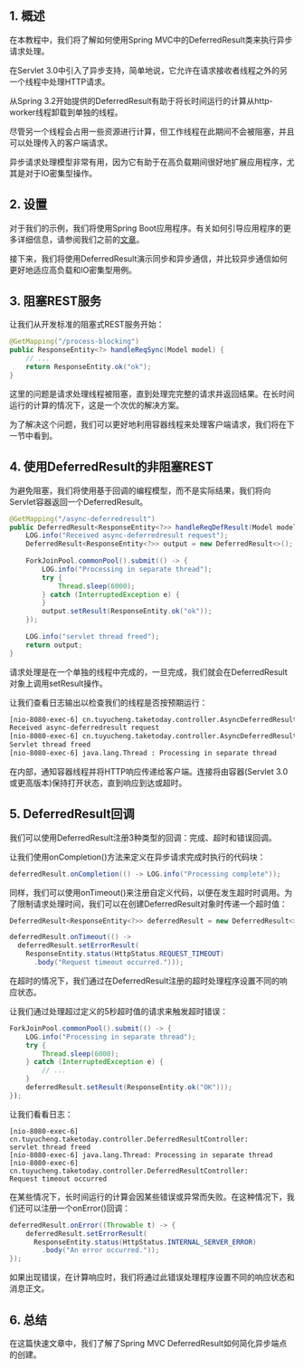 ## 1. 概述

在本教程中，我们将了解如何使用Spring MVC中的DeferredResult类来执行异步请求处理。

在Servlet 3.0中引入了异步支持，简单地说，它允许在请求接收者线程之外的另一个线程中处理HTTP请求。

从Spring 3.2开始提供的DeferredResult有助于将长时间运行的计算从http-worker线程卸载到单独的线程。

尽管另一个线程会占用一些资源进行计算，但工作线程在此期间不会被阻塞，并且可以处理传入的客户端请求。

异步请求处理模型非常有用，因为它有助于在高负载期间很好地扩展应用程序，尤其是对于IO密集型操作。

## 2. 设置

对于我们的示例，我们将使用Spring Boot应用程序。有关如何引导应用程序的更多详细信息，请参阅我们之前的[文章](https://www.baeldung.com/spring-boot-start)。

接下来，我们将使用DeferredResult演示同步和异步通信，并比较异步通信如何更好地适应高负载和IO密集型用例。

## 3. 阻塞REST服务

让我们从开发标准的阻塞式REST服务开始：

```java
@GetMapping("/process-blocking")
public ResponseEntity<?> handleReqSync(Model model) { 
    // ...
    return ResponseEntity.ok("ok");
}
```

这里的问题是请求处理线程被阻塞，直到处理完完整的请求并返回结果。在长时间运行的计算的情况下，这是一个次优的解决方案。

为了解决这个问题，我们可以更好地利用容器线程来处理客户端请求，我们将在下一节中看到。

## 4. 使用DeferredResult的非阻塞REST

为避免阻塞，我们将使用基于回调的编程模型，而不是实际结果，我们将向Servlet容器返回一个DeferredResult。

```java
@GetMapping("/async-deferredresult")
public DeferredResult<ResponseEntity<?>> handleReqDefResult(Model model) {
    LOG.info("Received async-deferredresult request");
    DeferredResult<ResponseEntity<?>> output = new DeferredResult<>();
    
    ForkJoinPool.commonPool().submit(() -> {
        LOG.info("Processing in separate thread");
        try {
            Thread.sleep(6000);
        } catch (InterruptedException e) {
        }
        output.setResult(ResponseEntity.ok("ok"));
    });
    
    LOG.info("servlet thread freed");
    return output;
}
```

请求处理是在一个单独的线程中完成的，一旦完成，我们就会在DeferredResult对象上调用setResult操作。

让我们查看日志输出以检查我们的线程是否按预期运行：

```bash
[nio-8080-exec-6] cn.tuyucheng.taketoday.controller.AsyncDeferredResultController: 
Received async-deferredresult request
[nio-8080-exec-6] cn.tuyucheng.taketoday.controller.AsyncDeferredResultController: 
Servlet thread freed
[nio-8080-exec-6] java.lang.Thread : Processing in separate thread
```

在内部，通知容器线程并将HTTP响应传递给客户端。连接将由容器(Servlet 3.0或更高版本)保持打开状态，直到响应到达或超时。

## 5. DeferredResult回调

我们可以使用DeferredResult注册3种类型的回调：完成、超时和错误回调。

让我们使用onCompletion()方法来定义在异步请求完成时执行的代码块：

```java
deferredResult.onCompletion(() -> LOG.info("Processing complete"));
```

同样，我们可以使用onTimeout()来注册自定义代码，以便在发生超时时调用。为了限制请求处理时间，我们可以在创建DeferredResult对象时传递一个超时值：

```java
DeferredResult<ResponseEntity<?>> deferredResult = new DeferredResult<>(500L);

deferredResult.onTimeout(() -> 
  deferredResult.setErrorResult(
    ResponseEntity.status(HttpStatus.REQUEST_TIMEOUT)
      .body("Request timeout occurred.")));
```

在超时的情况下，我们通过在DeferredResult注册的超时处理程序设置不同的响应状态。

让我们通过处理超过定义的5秒超时值的请求来触发超时错误：

```java
ForkJoinPool.commonPool().submit(() -> {
    LOG.info("Processing in separate thread");
    try {
        Thread.sleep(6000);
    } catch (InterruptedException e) {
        // ...
    }
    deferredResult.setResult(ResponseEntity.ok("OK")));
});
```

让我们看看日志：

```shell
[nio-8080-exec-6] cn.tuyucheng.taketoday.controller.DeferredResultController: 
servlet thread freed
[nio-8080-exec-6] java.lang.Thread: Processing in separate thread
[nio-8080-exec-6] cn.tuyucheng.taketoday.controller.DeferredResultController: 
Request timeout occurred
```

在某些情况下，长时间运行的计算会因某些错误或异常而失败。在这种情况下，我们还可以注册一个onError()回调：

```java
deferredResult.onError((Throwable t) -> {
    deferredResult.setErrorResult(
      ResponseEntity.status(HttpStatus.INTERNAL_SERVER_ERROR)
        .body("An error occurred."));
});
```

如果出现错误，在计算响应时，我们将通过此错误处理程序设置不同的响应状态和消息正文。

## 6. 总结

在这篇快速文章中，我们了解了Spring MVC DeferredResult如何简化异步端点的创建。